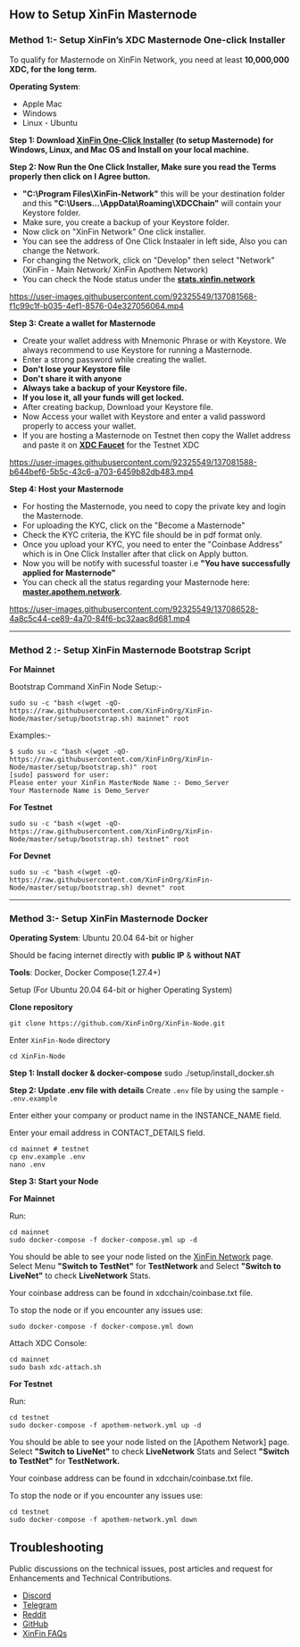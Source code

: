 
## How to Setup XinFin Masternode 

### Method 1:- Setup XinFin’s XDC Masternode One-click Installer ###

To qualify for Masternode on XinFin Network, you need at least **10,000,000 XDC, for the long term.**


**Operating System**: 

* Apple Mac
* Windows 
* Linux - Ubuntu

**Step 1: Download [XinFin One-Click Installer](https://xinfin.org/setup-masternode) (to setup Masternode) for Windows, Linux, and Mac OS and Install on your local machine.**

**Step 2: Now Run the One Click Installer, Make sure you read the Terms properly then click on I Agree button.**

* **"C:\Program Files\XinFin-Network"** this will be your destination folder and this **"C:\Users\...\AppData\Roaming\XDCChain"** will contain your Keystore folder.
* Make sure, you create a backup of your Keystore folder.
* Now click on "XinFin Network" One click installer.
* You can see the address of One Click Instaaler in left side, Also you can change the Network.
* For changing the Network, click on "Develop" then select "Network" (XinFin - Main Network/ XinFin Apothem Network)
* You can check the Node status under the **[stats.xinfin.network](http://stats.xinfin.network/)**



https://user-images.githubusercontent.com/92325549/137081568-f1c99c1f-b035-4ef1-8576-04e327056064.mp4



**Step 3: Create a wallet for Masternode**

* Create your wallet address with Mnemonic Phrase or with Keystore. We always recommend to use Keystore for running a Masternode. 
* Enter a strong password while creating the wallet.
* **Don't lose your Keystore file**
* **Don't share it with anyone**  
* **Always take a backup of your Keystore file.**
* **If you lose it, all your funds will get locked.**
* After creating backup, Download your Keystore file.
* Now Access your wallet with Keystore and enter a valid password properly to access your wallet.
* If you are hosting a Masternode on Testnet then copy the Wallet address and paste it on **[XDC Faucet](https://faucet.apothem.network/)** for the Testnet XDC



https://user-images.githubusercontent.com/92325549/137081588-b644bef6-5b5c-43c6-a703-6459b82db483.mp4



**Step 4: Host your Masternode**

* For hosting the Masternode, you need to copy the private key and login the Masternode.
* For uploading the KYC, click on the "Become a Masternode" 
* Check the KYC criteria, the KYC file should be in pdf format only.
* Once you upload your KYC, you need to enter the "Coinbase Address" which is in One Click Installer after that click on Apply button.
* Now you will be notify with sucessful toaster i.e **"You have successfully applied for Masternode"**
* You can check all the status regarding your Masternode here: **[master.apothem.network](https://master.apothem.network/)**.




https://user-images.githubusercontent.com/92325549/137086528-4a8c5c44-ce89-4a70-84f6-bc32aac8d681.mp4




---------------------------------

### Method 2 :- Setup XinFin Masternode Bootstrap Script ###

**For Mainnet**

Bootstrap Command XinFin Node Setup:- 

```
sudo su -c "bash <(wget -qO- https://raw.githubusercontent.com/XinFinOrg/XinFin-Node/master/setup/bootstrap.sh) mainnet" root
```

Examples:- 
```
$ sudo su -c "bash <(wget -qO- https://raw.githubusercontent.com/XinFinOrg/XinFin-Node/master/setup/bootstrap.sh)" root
[sudo] password for user: 
Please enter your XinFin MasterNode Name :- Demo_Server 
Your Masternode Name is Demo_Server

```


**For Testnet**
```
sudo su -c "bash <(wget -qO- https://raw.githubusercontent.com/XinFinOrg/XinFin-Node/master/setup/bootstrap.sh) testnet" root
```

**For Devnet**
```
sudo su -c "bash <(wget -qO- https://raw.githubusercontent.com/XinFinOrg/XinFin-Node/master/setup/bootstrap.sh) devnet" root
```

---------------------------------

### Method 3:- Setup XinFin Masternode Docker ###

**Operating System**: Ubuntu 20.04 64-bit or higher 

Should be facing internet directly with **public IP** & **without NAT**

**Tools**: Docker, Docker Compose(1.27.4+)

Setup (For Ubuntu 20.04 64-bit or higher Operating System) 

**Clone repository**
```
git clone https://github.com/XinFinOrg/XinFin-Node.git
```

Enter `XinFin-Node` directory
```
cd XinFin-Node
```


**Step 1: Install docker & docker-compose**
    sudo ./setup/install_docker.sh

**Step 2: Update .env file with details**
Create `.env` file by using the sample - `.env.example`

Enter either your company or product name in the INSTANCE_NAME field.

Enter your email address in CONTACT_DETAILS field.

```
cd mainnet # testnet
cp env.example .env
nano .env
```

**Step 3: Start your Node**

**For Mainnet**

Run:
```
cd mainnet
sudo docker-compose -f docker-compose.yml up -d
```

You should be able to see your node listed on the [XinFin Network](https://XinFin.network/) page.
Select Menu **"Switch to TestNet"** for **TestNetwork** and Select **"Switch to LiveNet"** to check **LiveNetwork** Stats. 

Your coinbase address can be found in xdcchain/coinbase.txt file.

To stop the node or if you encounter any issues use:
```
sudo docker-compose -f docker-compose.yml down
```
Attach XDC Console:
```
cd mainnet
sudo bash xdc-attach.sh
```


**For Testnet**

Run:
```
cd testnet
sudo docker-compose -f apothem-network.yml up -d
```

You should be able to see your node listed on the [Apothem Network] page.
Select **"Switch to LiveNet"** to check **LiveNetwork** Stats and Select **"Switch to TestNet"** for **TestNetwork.**

Your coinbase address can be found in xdcchain/coinbase.txt file.

To stop the node or if you encounter any issues use:
```
cd testnet
sudo docker-compose -f apothem-network.yml down
```

## Troubleshooting


Public discussions on the technical issues, post articles and request for Enhancements and Technical Contributions. 

- [Discord](https://discord.com/invite/KZdD6pkFxp)
- [Telegram](http://bit.do/Telegram-XinFinDev)
- [Reddit](https://www.reddit.com/r/xinfin/)
- [GitHub](https://github.com/XinFinorg)
- [XinFin FAQs](https://howto.xinfin.org/general/faq/) 
